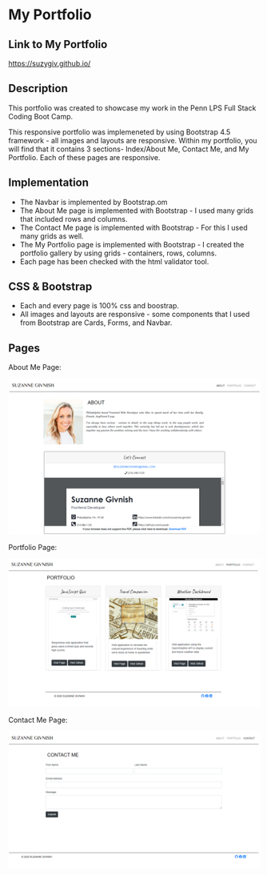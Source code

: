 # My Portfolio

## Link to My Portfolio
https://suzygiv.github.io/

## Description

This portfolio was created to showcase my work in the Penn LPS Full Stack Coding Boot Camp.

This responsive portfolio was implemeneted by using Bootstrap 4.5 framework - all images and layouts are responsive. Within my portfolio, you will find that it contains 3 sections- Index/About Me, Contact Me, and My Portfolio. Each of these pages are responsive. 

## Implementation

- The Navbar is implemented by Bootstrap.om 
- The About Me page is implemented with Bootstrap - I used many grids that included rows and columns.
- The Contact Me page is implemented with Bootstrap - For this I used many grids as well.
- The My Portfolio page is implemented with Bootstrap - I created the portfolio gallery by using grids - containers, rows, columns.
- Each page has been checked with the html validator tool.

## CSS & Bootstrap

- Each and every page is 100% css and boostrap.
- All images and layouts are responsive - some components that I used from Bootstrap are Cards, Forms, and Navbar. 

## Pages

About Me Page:

![About Me screenshot](https://github.com/suzygiv/suzygiv.github.io/blob/master/images/about-me-landing-page.PNG)

Portfolio Page:

![Portfolio screenshot](https://github.com/suzygiv/suzygiv.github.io/blob/master/images/portfolio-page.PNG)

Contact Me Page:

![Contact Me screenshot](https://github.com/suzygiv/suzygiv.github.io/blob/master/images/contact-page.PNG)


